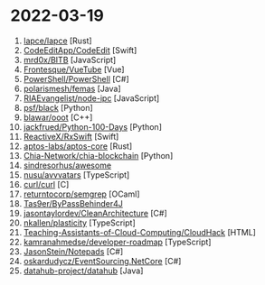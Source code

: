 # 2022-03-19

1. [lapce/lapce](https://github.com/lapce/lapce "Lightning-fast and Powerful Code Editor written in Rust") [Rust]
2. [CodeEditApp/CodeEdit](https://github.com/CodeEditApp/CodeEdit "CodeEdit App for macOS – Elevate your code editing experience. Open source, free forever.") [Swift]
3. [mrd0x/BITB](https://github.com/mrd0x/BITB "Browser In The Browser (BITB) Templates") [JavaScript]
4. [Frontesque/VueTube](https://github.com/Frontesque/VueTube "A simple FOSS video streaming client aimed to recreate ALL features from their respective apps (and more)") [Vue]
5. [PowerShell/PowerShell](https://github.com/PowerShell/PowerShell "PowerShell for every system!") [C#]
6. [polarismesh/femas](https://github.com/polarismesh/femas "Cloud native multi-runtime microservice framework") [Java]
7. [RIAEvangelist/node-ipc](https://github.com/RIAEvangelist/node-ipc "Inter Process Communication Module for node supporting Unix sockets, TCP, TLS, and UDP. Giving lightning speed on Linux, Mac, and Windows. Neural Networking in Node.JS") [JavaScript]
8. [psf/black](https://github.com/psf/black "The uncompromising Python code formatter") [Python]
9. [blawar/ooot](https://github.com/blawar/ooot "") [C++]
10. [jackfrued/Python-100-Days](https://github.com/jackfrued/Python-100-Days "Python - 100天从新手到大师") [Python]
11. [ReactiveX/RxSwift](https://github.com/ReactiveX/RxSwift "Reactive Programming in Swift") [Swift]
12. [aptos-labs/aptos-core](https://github.com/aptos-labs/aptos-core "A layer 1 for everyone!") [Rust]
13. [Chia-Network/chia-blockchain](https://github.com/Chia-Network/chia-blockchain "Chia blockchain python implementation (full node, farmer, harvester, timelord, and wallet)") [Python]
14. [sindresorhus/awesome](https://github.com/sindresorhus/awesome "😎 Awesome lists about all kinds of interesting topics") 
15. [nusu/avvvatars](https://github.com/nusu/avvvatars "Beautifully crafted unique avatar placeholder for your next react project") [TypeScript]
16. [curl/curl](https://github.com/curl/curl "A command line tool and library for transferring data with URL syntax, supporting DICT, FILE, FTP, FTPS, GOPHER, GOPHERS, HTTP, HTTPS, IMAP, IMAPS, LDAP, LDAPS, MQTT, POP3, POP3S, RTMP, RTMPS, RTSP, SCP, SFTP, SMB, SMBS, SMTP, SMTPS, TELNET and TFTP. libcurl offers a myriad of powerful features") [C]
17. [returntocorp/semgrep](https://github.com/returntocorp/semgrep "Lightweight static analysis for many languages. Find bug variants with patterns that look like source code.") [OCaml]
18. [Tas9er/ByPassBehinder4J](https://github.com/Tas9er/ByPassBehinder4J "冰蝎Java WebShell自动化免杀生成") 
19. [jasontaylordev/CleanArchitecture](https://github.com/jasontaylordev/CleanArchitecture "Clean Architecture Solution Template for .NET 6") [C#]
20. [nkallen/plasticity](https://github.com/nkallen/plasticity "") [TypeScript]
21. [Teaching-Assistants-of-Cloud-Computing/CloudHack](https://github.com/Teaching-Assistants-of-Cloud-Computing/CloudHack "") [HTML]
22. [kamranahmedse/developer-roadmap](https://github.com/kamranahmedse/developer-roadmap "Roadmap to becoming a developer in 2022") [TypeScript]
23. [JasonStein/Notepads](https://github.com/JasonStein/Notepads "A modern, lightweight text editor with a minimalist design.") [C#]
24. [oskardudycz/EventSourcing.NetCore](https://github.com/oskardudycz/EventSourcing.NetCore "Examples and Tutorials of Event Sourcing in .NET") [C#]
25. [datahub-project/datahub](https://github.com/datahub-project/datahub "The Metadata Platform for the Modern Data Stack") [Java]
